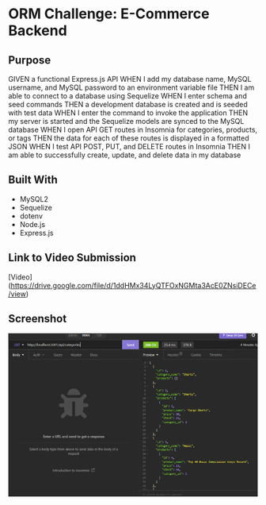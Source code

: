 # ORM Challenge: E-Commerce Backend

## Purpose
GIVEN a functional Express.js API
WHEN I add my database name, MySQL username, and MySQL password to an environment variable file
THEN I am able to connect to a database using Sequelize
WHEN I enter schema and seed commands
THEN a development database is created and is seeded with test data
WHEN I enter the command to invoke the application
THEN my server is started and the Sequelize models are synced to the MySQL database
WHEN I open API GET routes in Insomnia for categories, products, or tags
THEN the data for each of these routes is displayed in a formatted JSON
WHEN I test API POST, PUT, and DELETE routes in Insomnia
THEN I am able to successfully create, update, and delete data in my database


## Built With
- MySQL2
- Sequelize
- dotenv
- Node.js
- Express.js


## Link to Video Submission
[Video] (https://drive.google.com/file/d/1ddHMx34LyQTFOxNGMta3AcE0ZNsiDECe/view)

## Screenshot
![Screenshot of website](./images/Screenshot.png)